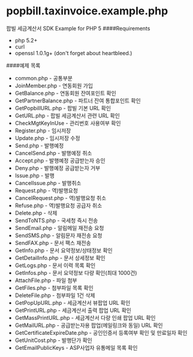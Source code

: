popbill.taxinvoice.example.php
==============================

팝빌 세금계산서 SDK Example for PHP 5
####Requirements
+ php 5.2+
+ curl
+ openssl 1.0.1g+ (don't forget about heartbleed.)

####예제 목록
+ common.php  - 공통부분
+ JoinMember.php  - 연동회원 가입
+ GetBalance.php  - 연동회원 잔여포인트 확인
+ GetPartnerBalance.php - 파트너 잔여 통합포인트 확인
+ GetPopbillURL.php - 팝빌 기본 URL 확인
+ GetURL.php  - 팝빌 세금계산서 관련 URL 확인
+ CheckMgtKeyInUse  - 관리번호 사용여부 확인
+ Register.php  - 임시저장
+ Update.php  - 임시저장 수정
+ Send.php  - 발행예정 
+ CancelSend.php  - 발행예정 취소
+ Accept.php  - 발행예정 공급받는자 승인
+ Deny.php  -  발행예정 공급받는자 거부
+ Issue.php - 발행
+ CancelIssue.php - 발행취소
+ Request.php - 역)발행요청
+ CancelRequest.php - 역)발행요청 취소
+ Refuse.php  - 역)발행요청 공급자 취소
+ Delete.php  -  삭제
+ SendToNTS.php - 국세청 즉시 전송
+ SendEmail.php - 알림메일 재전송 요청
+ SendSMS.php - 알림문자 재전송 요청
+ SendFAX.php - 문서 팩스 재전송
+ GetInfo.php - 문서 요약정보/상태정보 확인
+ GetDetailInfo.php - 문서 상세정보 확인
+ GetLogs.php -  문서 이력 목록 확인
+ GetInfos.php  - 문서 요약정보 다량 확인(최대 1000건)
+ AttachFile.php  - 파일 첨부
+ GetFiles.php  - 첨부파일 목록 확인
+ DeleteFile.php  - 첨부파일 1건 삭제
+ GetPopUpURL.php - 세금계산서 뷰팝업 URL 확인
+ GetPrintURL.php - 세금계산서 출력 팝업 URL 확인
+ GetMassPrintURL.php - 세금계산서 다량 인쇄 팝업 URL 확인
+ GetMailURL.php  - 공급받는자용 팝업(메일링크와 동일) URL 확인
+ GetCertificateExpireDate.php  - 공인인증서 등록여부 확인 및 만료일자 확인
+ GetUnitCost.php - 발행단가 확인
+ GetEmailPublicKeys  - ASP사업자 유통메일 목록 확인
